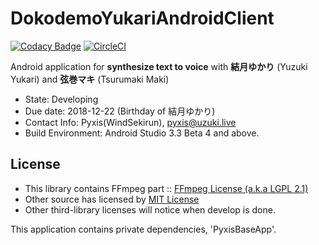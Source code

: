 # DokodemoYukariAndroidClient
[![Codacy Badge](https://api.codacy.com/project/badge/Grade/6ad4565a3d884dc1a61a2d1016823948)](https://www.codacy.com/app/pyxis/DokodemoYukariAndroidClient?utm_source=github.com&amp;utm_medium=referral&amp;utm_content=WindSekirun/DokodemoYukariAndroidClient&amp;utm_campaign=Badge_Grade) [![CircleCI](https://circleci.com/gh/WindSekirun/DokodemoYukariAndroidClient.svg?style=svg)](https://circleci.com/gh/WindSekirun/DokodemoYukariAndroidClient)

Android application for **synthesize text to voice** with **結月ゆかり** (Yuzuki Yukari) and **弦巻マキ** (Tsurumaki Maki) 

  * State: Developing
  * Due date: 2018-12-22 (Birthday of 結月ゆかり)
  * Contact Info: Pyxis(WindSekirun), pyxis@uzuki.live
  * Build Environment: Android Studio 3.3 Beta 4 and above.

## License
  * This library contains FFmpeg part :: [FFmpeg License (a.k.a LGPL 2.1)](https://www.ffmpeg.org/legal.html) 
  * Other source has licensed by [MIT License](https://github.com/WindSekirun/DokodemoYukariAndroidClient/blob/master/LICENSE.MD)
  * Other third-library licenses will notice when develop is done.

This application contains private dependencies, 'PyxisBaseApp'.
